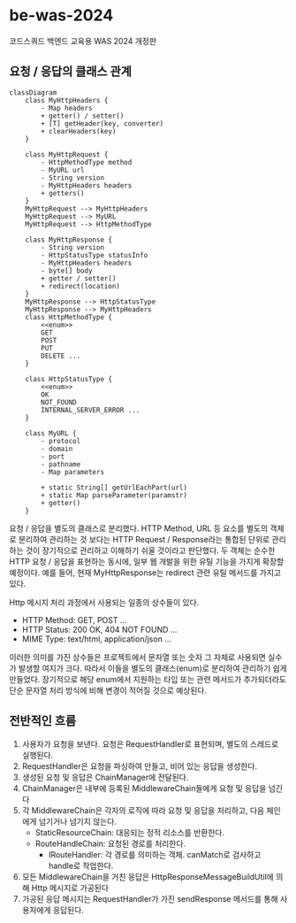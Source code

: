 # be-was-2024
코드스쿼드 백엔드 교육용 WAS 2024 개정판

## 요청 / 응답의 클래스 관계
```mermaid
classDiagram
    class MyHttpHeaders {
        - Map headers
        + getter() / setter()
        + [T] getHeader(key, converter)
        + clearHeaders(key)
    }

    class MyHttpRequest {
        - HttpMethodType method
        - MyURL url
        - String version
        - MyHttpHeaders headers
        + getters()
    }
    MyHttpRequest --> MyHttpHeaders
    MyHttpRequest --> MyURL
    MyHttpRequest --> HttpMethodType

    class MyHttpResponse {
        - String version
        - HttpStatusType statusInfo
        - MyHttpHeaders headers
        - byte[] body
        + getter / setter()
        + redirect(location)
    }
    MyHttpResponse --> HttpStatusType
    MyHttpResponse --> MyHttpHeaders
    class HttpMethodType {
        <<enum>>
        GET
        POST
        PUT
        DELETE ...
    }

    class HttpStatusType {
        <<enum>>
        OK
        NOT_FOUND
        INTERNAL_SERVER_ERROR ... 
    }

    class MyURL {
        - protocol
        - domain
        - port
        - pathname
        - Map parameters

        + static String[] getUrlEachPart(url)
        + static Map parseParameter(paramstr)
        + getter()
    }
```

요청 / 응답을 별도의 클래스로 분리했다. HTTP Method, URL 등 요소를 별도의 객체로 분리하여 관리하는 것 보다는 HTTP Request / Response라는  통합된 단위로 관리하는 것이 장기적으로 관리하고 이해하기 쉬울 것이라고 판단했다. 두 객체는 순수한 HTTP 요청 / 응답을 표현하는 동시에, 일부 웹 개발을 위한 유틸 기능을 가지게 확장할 예정이다. 예를 들어, 현재 MyHttpResponse는 redirect 관련 유틸 메서드를 가지고 있다.

Http 메시지 처리 과정에서 사용되는 일종의 상수들이 있다.
- HTTP Method: GET, POST ...
- HTTP Status: 200 OK, 404 NOT FOUND ...
- MIME Type: text/html, application/json ... 

이러한 의미를 가진 상수들은 프로젝트에서 문자열 또는 숫자 그 자체로 사용되면 실수가 발생할 여지가 크다. 따라서 이들을 별도의 클래스(enum)로 분리하여 관리하기 쉽게 만들었다. 장기적으로 해당 enum에서 지원하는 타입 또는 관련 메서드가 추가되더라도 단순 문자열 처리 방식에 비해 변경이 적어질 것으로 예상된다.

## 전반적인 흐름
1. 사용자가 요청을 보낸다. 요청은 RequestHandler로 표현되며, 별도의 스레드로 실행된다.
2. RequestHandler은 요청을 파싱하여 만들고, 비어 있는 응답을 생성한다.
3. 생성된 요청 및 응답은 ChainManager에 전달된다.
4. ChainManager은 내부에 등록된 MiddlewareChain들에게 요청 및 응답을 넘긴다
5. 각 MiddlewareChain은 각자의 로직에 따라 요청 및 응답을 처리하고, 다음 체인에게 넘기거나 넘기지 않는다.
    - StaticResourceChain: 대응되는 정적 리소스를 반환한다.
    - RouteHandleChain: 요청된 경로를 처리한다.
      - IRouteHandler: 각 경로를 의미하는 객체. canMatch로 검사하고 handle로 작업한다.
6. 모든 MiddlewareChain을 거친 응답은 HttpResponseMessageBuildUtil에 의해 Http 메시지로 가공된다
7. 가공된 응답 메시지는 RequestHandler가 가진 sendResponse 메서드를 통해 사용자에게 응답된다.


